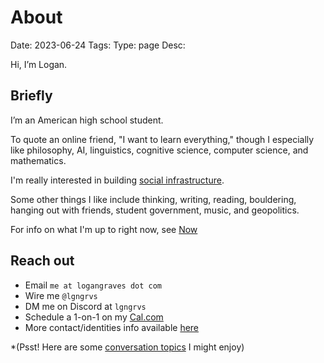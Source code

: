 # About
Date: 2023-06-24
Tags: 
Type: page
Desc:

Hi, I’m Logan. 

## Briefly

I’m an American high school student. 

To quote an online friend, "I want to learn everything," though I especially like philosophy, AI, linguistics, cognitive science, computer science, and mathematics. 

I'm really interested in building [social infrastructure](https://logangraves.com/social-infrastructure).

Some other things I like include thinking, writing, reading, bouldering, hanging out with friends, student government, music, and geopolitics.

For info on what I'm up to right now, see [Now](https://logangraves.com/now)

## Reach out
- Email `me at logangraves dot com`
- Wire me `@lgngrvs`
- DM me on Discord at `lgngrvs`
- Schedule a 1-on-1 on my [Cal.com](https://cal.com/logangraves)
- More contact/identities info available [here](https://logangraves.com/identities)

*(Psst! Here are some [conversation topics](https://logangraves.com/conversation-topics) I might enjoy)